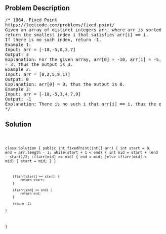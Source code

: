 <!--
<style>
  body { font-family: Arial, sans-serif; }
  .container { max-width: 100%; margin: 0 auto; padding: 10px; }
  .comment-block { max-width: 30%; background-color: #f9f9f9; padding: 10px; border-left: 5px solid #ccc; overflow-wrap: break-word; white-space: pre-wrap; }
  .code-block { background-color: #f4f4f4; padding: 10px; border: 1px solid #ddd; overflow-wrap: break-word; white-space: pre-wrap; }
</style>
-->

<div class='container'>
<h2>Problem Description</h2>
<div class='comment-block'>
<pre>
/* 1064. Fixed Point
https://leetcode.com/problems/fixed-point/
Given an array of distinct integers arr, where arr is sorted in ascending order,
return the smallest index i that satisfies arr[i] == i.
If there is no such index, return -1.
Example 1:
Input: arr = [-10,-5,0,3,7]
Output: 3
Explanation: For the given array, arr[0] = -10, arr[1] = -5, arr[2] = 0, arr[3]
= 3, thus the output is 3.
Example 2:
Input: arr = [0,2,5,8,17]
Output: 0
Explanation: arr[0] = 0, thus the output is 0.
Example 3:
Input: arr = [-10,-5,3,4,7,9]
Output: -1
Explanation: There is no such i that arr[i] == i, thus the output is -1.
*/
</pre>
</div>

<h2>Solution</h2>
<div class='code-block'>
<pre><code class='language-java'>

class Solution {
    public int fixedPoint(int[] arr) {
        int start = 0, end = arr.length - 1;
        while(start + 1 < end) {
            int mid = start + (end - start)/2;
            if(arr[mid] >= mid) {
                end = mid;
            }else if(arr[mid] < mid) {
                start = mid;
            }
        }
        
        if(arr[start] == start) {
            return start;
        }
        
        if(arr[end] == end) {
            return end;
        }
        
        return -1;
        
    }
}</code></pre>
</div>
</div>
